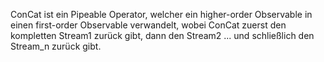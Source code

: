 ConCat ist ein Pipeable Operator, welcher ein higher-order Observable in einen first-order Observable verwandelt, 
wobei ConCat zuerst den kompletten Stream1 zurück gibt, dann den Stream2 ... und schließlich den Stream_n zurück gibt.